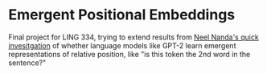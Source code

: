 # Emergent Positional Embeddings

Final project for LING 334, trying to extend results from [Neel Nanda's quick invesitgation](https://www.lesswrong.com/posts/Ln7D2aYgmPgjhpEeA/tiny-mech-interp-projects-emergent-positional-embeddings-of) of whether language models like GPT-2 learn emergent representations of relative position, like "is this token the 2nd word in the sentence?"
